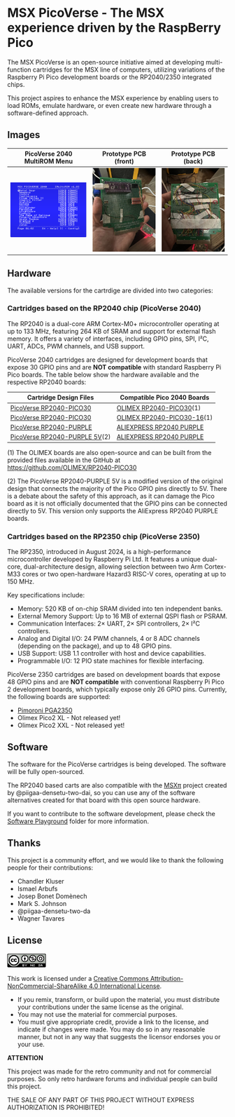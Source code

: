 # MSX PicoVerse - The MSX experience driven by the RaspBerry Pico

The MSX PicoVerse is an open-source initiative aimed at developing multi-function cartridges for the MSX line of computers, utilizing variations of the Raspberry Pi Pico development boards or the RP2040/2350 integrated chips. 

This project aspires to enhance the MSX experience by enabling users to load ROMs, emulate hardware, or even create new hardware through a software-defined approach.

## Images

| PicoVerse 2040 MultiROM Menu | Prototype PCB (front) | Prototype PCB (back) |
|---------|---------|---------|
| ![Image 1](images/2024-12-29_21-16.png) | ![Image 2](images/20241230_001854885_iOS.jpg) | ![Image 3](images/20241230_001901504_iOS.jpg) |
## Hardware

The available versions for the cartrdige are divided into two categories: 

### Cartridges based on the RP2040 chip (PicoVerse 2040)

The RP2040 is a dual-core ARM Cortex-M0+ microcontroller operating at up to 133 MHz, featuring 264 KB of SRAM and support for external flash memory. It offers a variety of interfaces, including GPIO pins, SPI, I²C, UART, ADCs, PWM channels, and USB support.

PicoVerse 2040 cartridges are designed for development boards that expose 30 GPIO pins and are **NOT compatible** with standard Raspberry Pi Pico boards. The table below show the hardware available and the respective RP2040 boards:

|Cartridge Design Files|Compatible Pico 2040 Boards|
|-----------------------|------------------|
|[PicoVerse RP2040-PICO30](hardware/OLIMEX-RP2040-PICO30)|[OLIMEX RP2040-PICO30](https://www.olimex.com/Products/MicroPython/RP2040-PICO30/open-source-hardware)(1)|
|[PicoVerse RP2040-PICO30](hardware/OLIMEX-RP2040-PICO30)|[OLIMEX RP2040-PICO30-16](https://www.olimex.com/Products/MicroPython/RP2040-PICO30/open-source-hardware)(1)|
|[PicoVerse RP2040-PURPLE](hardware/ALIEXPRESS-RP2040-PURPLE)|[ALIEXPRESS RP2040 PURPLE](https://s.click.aliexpress.com/e/_DnbXqJF)|
|[PicoVerse RP2040-PURPLE 5V](hardware/ALIEXPRESS-RP2040-PURPLE-5V)(2)|[ALIEXPRESS RP2040 PURPLE](https://s.click.aliexpress.com/e/_DnbXqJF)|

(1) The OLIMEX boards are also open-source and can be built from the provided files available in the GitHub at https://github.com/OLIMEX/RP2040-PICO30

(2) The PicoVerse RP2040-PURPLE 5V is a modified version of the original design that connects the majority of the Pico GPIO pins directly to 5V. There is a debate about the safety of this approach, as it can damage the Pico board as it is not officially documented that the GPIO pins can be connected directly to 5V. This version only supports the AliExpress RP2040 PURPLE boards.

### Cartridges based on the RP2350 chip (PicoVerse 2350)

The RP2350, introduced in August 2024, is a high-performance microcontroller developed by Raspberry Pi Ltd. It features a unique dual-core, dual-architecture design, allowing selection between two Arm Cortex-M33 cores or two open-hardware Hazard3 RISC-V cores, operating at up to 150 MHz. 

Key specifications include:

* Memory: 520 KB of on-chip SRAM divided into ten independent banks.
* External Memory Support: Up to 16 MB of external QSPI flash or PSRAM.
* Communication Interfaces: 2× UART, 2× SPI controllers, 2× I²C controllers.
* Analog and Digital I/O: 24 PWM channels, 4 or 8 ADC channels (depending on the package), and up to 48 GPIO pins.
* USB Support: USB 1.1 controller with host and device capabilities.
* Programmable I/O: 12 PIO state machines for flexible interfacing.

PicoVerse 2350 cartridges are based on development boards that expose 48 GPIO pins and are **NOT compatible** with conventional Raspberry Pi Pico 2 development boards, 
which typically expose only 26 GPIO pins. Currently, the following boards are supported:

* [Pimoroni PGA2350](https://shop.pimoroni.com/products/pga2350?variant=42092629229651)
* Olimex Pico2 XL - Not released yet!
* Olimex Pico2 XXL - Not released yet!

## Software

The software for the PicoVerse cartridges is being developed. The software will be fully open-sourced. 

The RP2040 based carts are also compatible with the [MSX&#960;](https://github.com/piigaa-densetu-two-dai/MSXpi) project created by @piigaa-densetu-two-dai, so you can use any of the software alternatives created for that board with this open source hardware.

If you want to contribute to the software development, please check the [Software Playground](software/picoverse_2040/) folder for more information.

## Thanks

This project is a community effort, and we would like to thank the following people for their contributions:

* Chandler Kluser
* Ismael Arbufs
* Josep Bonet Domènech
* Mark S. Johnson
* @piigaa-densetu-two-da
* Wagner Tavares

## License 

![Open Hardware](images/ccans.png)

This work is licensed under a [Creative Commons Attribution-NonCommercial-ShareAlike 4.0 International License](http://creativecommons.org/licenses/by-nc-sa/4.0/).

* If you remix, transform, or build upon the material, you must distribute your contributions under the same license as the original.
* You may not use the material for commercial purposes.
* You must give appropriate credit, provide a link to the license, and indicate if changes were made. You may do so in any reasonable manner, but not in any way that suggests the licensor endorses you or your use.

**ATTENTION**

This project was made for the retro community and not for commercial purposes. So only retro hardware forums and individual people can build this project.

THE SALE OF ANY PART OF THIS PROJECT WITHOUT EXPRESS AUTHORIZATION IS PROHIBITED!


